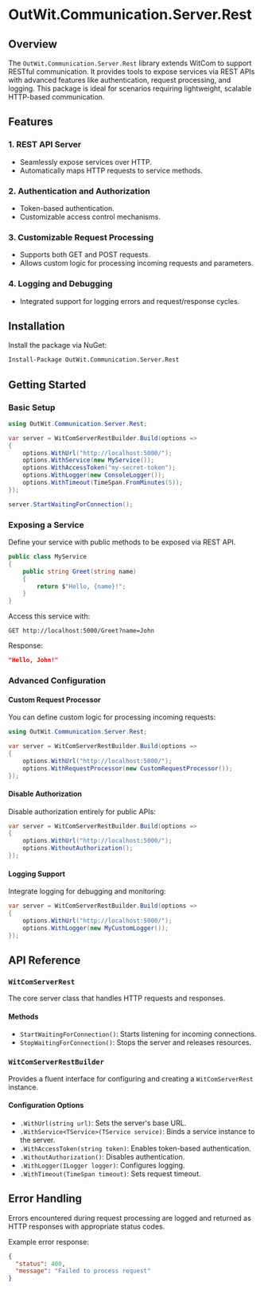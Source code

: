 # OutWit.Communication.Server.Rest

## Overview

The `OutWit.Communication.Server.Rest` library extends WitCom to support RESTful communication. It provides tools to expose services via REST APIs with advanced features like authentication, request processing, and logging. This package is ideal for scenarios requiring lightweight, scalable HTTP-based communication.

## Features

### 1. REST API Server
- Seamlessly expose services over HTTP.
- Automatically maps HTTP requests to service methods.

### 2. Authentication and Authorization
- Token-based authentication.
- Customizable access control mechanisms.

### 3. Customizable Request Processing
- Supports both GET and POST requests.
- Allows custom logic for processing incoming requests and parameters.

### 4. Logging and Debugging
- Integrated support for logging errors and request/response cycles.

## Installation

Install the package via NuGet:
```bash
Install-Package OutWit.Communication.Server.Rest
```

## Getting Started

### Basic Setup
```csharp
using OutWit.Communication.Server.Rest;

var server = WitComServerRestBuilder.Build(options =>
{
    options.WithUrl("http://localhost:5000/");
    options.WithService(new MyService());
    options.WithAccessToken("my-secret-token");
    options.WithLogger(new ConsoleLogger());
    options.WithTimeout(TimeSpan.FromMinutes(5));
});

server.StartWaitingForConnection();
```

### Exposing a Service
Define your service with public methods to be exposed via REST API.
```csharp
public class MyService
{
    public string Greet(string name)
    {
        return $"Hello, {name}!";
    }
}
```
Access this service with:
```http
GET http://localhost:5000/Greet?name=John
```
Response:
```json
"Hello, John!"
```

### Advanced Configuration

#### Custom Request Processor
You can define custom logic for processing incoming requests:
```csharp
using OutWit.Communication.Server.Rest;

var server = WitComServerRestBuilder.Build(options =>
{
    options.WithUrl("http://localhost:5000/");
    options.WithRequestProcessor(new CustomRequestProcessor());
});
```

#### Disable Authorization
Disable authorization entirely for public APIs:
```csharp
var server = WitComServerRestBuilder.Build(options =>
{
    options.WithUrl("http://localhost:5000/");
    options.WithoutAuthorization();
});
```

#### Logging Support
Integrate logging for debugging and monitoring:
```csharp
var server = WitComServerRestBuilder.Build(options =>
{
    options.WithUrl("http://localhost:5000/");
    options.WithLogger(new MyCustomLogger());
});
```

## API Reference

### `WitComServerRest`
The core server class that handles HTTP requests and responses.

#### Methods
- `StartWaitingForConnection()`: Starts listening for incoming connections.
- `StopWaitingForConnection()`: Stops the server and releases resources.

### `WitComServerRestBuilder`
Provides a fluent interface for configuring and creating a `WitComServerRest` instance.

#### Configuration Options
- `.WithUrl(string url)`: Sets the server's base URL.
- `.WithService<TService>(TService service)`: Binds a service instance to the server.
- `.WithAccessToken(string token)`: Enables token-based authentication.
- `.WithoutAuthorization()`: Disables authentication.
- `.WithLogger(ILogger logger)`: Configures logging.
- `.WithTimeout(TimeSpan timeout)`: Sets request timeout.

## Error Handling
Errors encountered during request processing are logged and returned as HTTP responses with appropriate status codes.

Example error response:
```json
{
  "status": 400,
  "message": "Failed to process request"
}
```

